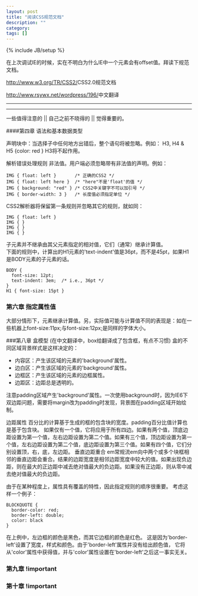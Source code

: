 ```yaml
---
layout: post
title: "阅读CSS规范文档"
description: ""
category: 
tags: []
---
```

{% include JB/setup %}

在上次调试IE的时候，实在不明白为什么IE中一个元素会有offset值。拜读下规范文档。

<http://www.w3.org/TR/CSS2/>CSS2.0规范文档

<http://www.rsywx.net/wordpress/196/>中文翻译

---
---

一些值得注意的 || 自己之前不晓得的 || 觉得重要的。

####第四章 语法和基本数据类型 

声明块中：当选择子中任何地方出错后，整个语句将被忽略。例如：
H3, H4 & H5 {color: red } H3将不起作用。

解析错误处理规则
非法值。用户端必须忽略带有非法值的声明。例如：

	IMG { float: left }       /* 正确的CSS2 */
	IMG { float: left here }  /* "here"不是'float'的值 */
	IMG { background: "red" } /* CSS2中关键字不可以加引号 */
	IMG { border-width: 3 }   /* 长度值必须指定单位 */

CSS2解析器将保留第一条规则并忽略其它的规则，就如同：

	IMG { float: left }
	IMG { }
	IMG { }
	IMG { }

 子元素并不继承由其父元素指定的相对值，它们（通常）继承计算值。</br>
 下面的规则中，计算出的H1元素的'text-indent'值是36pt，而不是45pt，如果H1是BODY元素的子元素的话。

	BODY {
	  font-size: 12pt;
	  text-indent: 3em;  /* i.e., 36pt */
	}
	H1 { font-size: 15pt }

### 第六章 指定属性值 
大部分情形下，元素继承计算值。另，实际值可能与计算值不同的表现是：如在一些机器上font-size:11px;与font-size:12px;是同样的字体大小。

###第八章 盒模型 
(在中文翻译中，box给翻译成了包含框，有点不习惯)
盒的不同区域背景样式是这样决定的：

+ 内容区：产生该区域的元素的'background'属性。
+ 边白区：产生该区域的元素的'background'属性。
+ 边框区：产生该区域的元素的边框属性。
+ 边距区：边距总是透明的。

注意padding区域产生'background'属性。一次使用background时，因为IE6下双边距问题，需要将margin改为padding时发现，背景图在padding区域开始绘制。

边距属性
百分比的计算基于生成的框的包含块的宽度。padding百分比值计算也是基于包含块。
如果仅有一个值，它将应用于所有四边。如果有两个值，顶底边距设置为第一个值，左右边距设置为第二个值。如果有三个值，顶边距设置为第一个值，左右边距设置为第二个值，底边距设置为第三个值。如果有四个值，它们分别设置顶，右，底，左边距。
垂直边距重合
em常规流em向中两个或多个块框相邻的垂直边距会重合。结果的边距宽度是相邻边距宽度中较大的值。如果出现负边距，则在最大的正边距中减去绝对值最大的负边距。如果没有正边距，则从零中减去绝对值最大的负边距。

由于在某种程度上，属性具有覆盖的特性，因此指定规则的顺序很重要。
考虑这样一个例子：

	BLOCKQUOTE {
	  border-color: red;
	  border-left: double;
	  color: black
	}

在上例中，左边框的颜色是黑色，而其它边框的颜色是红色。
这是因为'border-left'设置了宽度，样式和颜色。由于'border-left'属性并没有给出颜色值，
它将从'color'属性中获得值，并与'color'属性设置在'border-left'之后这一事实无关。

### 第九章 !important

### 第十章 !important